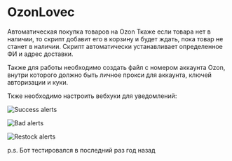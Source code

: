 # OzonLovec
Автоматическая покупка товаров на Ozon
Ткаже если товара нет в наличии, то скрипт добавит его в корзину и будет ждать, пока товар не станет в наличии. 
Скрипт автоматически устанавливает определенное ФИ и адрес доставки. 

Также для работы необходимо создать файл с номером аккаунта Ozon, внутри которого должно быть личное прокси для аккаунта, ключей авторизации и куки.

Ткже необходимо настроить вебхуки для уведомлений:

![Success alerts](https://i.imgur.com/hy36o55.png)

![Bad alerts](https://i.imgur.com/7bVGpRZ.png)

![Restock alerts](https://i.imgur.com/8NgtTTx.png)

p.s. Бот тестировался в последний раз год назад
